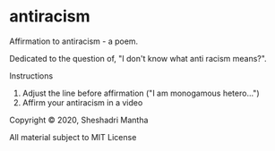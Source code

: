 # antiracism
Affirmation to antiracism - a poem.

Dedicated to the question of, "I don't know what anti racism means?". 

Instructions
1. Adjust the line before affirmation ("I am monogamous hetero...")
1. Affirm your antiracism in a video



Copyright © 2020, Sheshadri Mantha

All material subject to MIT License
